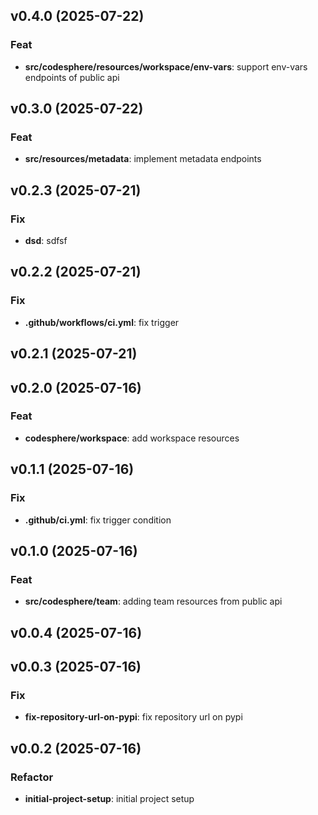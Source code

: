 ## v0.4.0 (2025-07-22)

### Feat

- **src/codesphere/resources/workspace/env-vars**: support env-vars endpoints of public api

## v0.3.0 (2025-07-22)

### Feat

- **src/resources/metadata**: implement metadata endpoints

## v0.2.3 (2025-07-21)

### Fix

- **dsd**: sdfsf

## v0.2.2 (2025-07-21)

### Fix

- **.github/workflows/ci.yml**: fix trigger

## v0.2.1 (2025-07-21)

## v0.2.0 (2025-07-16)

### Feat

- **codesphere/workspace**: add workspace resources

## v0.1.1 (2025-07-16)

### Fix

- **.github/ci.yml**: fix trigger condition

## v0.1.0 (2025-07-16)

### Feat

- **src/codesphere/team**: adding team resources from public api

## v0.0.4 (2025-07-16)

## v0.0.3 (2025-07-16)

### Fix

- **fix-repository-url-on-pypi**: fix repository url on pypi

## v0.0.2 (2025-07-16)

### Refactor

- **initial-project-setup**: initial project setup
